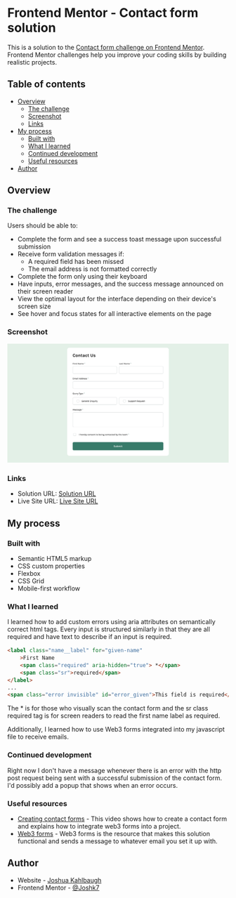 # Frontend Mentor - Contact form solution

This is a solution to the [Contact form challenge on Frontend Mentor](https://www.frontendmentor.io/challenges/contact-form--G-hYlqKJj). Frontend Mentor challenges help you improve your coding skills by building realistic projects.

## Table of contents

-   [Overview](#overview)
    -   [The challenge](#the-challenge)
    -   [Screenshot](#screenshot)
    -   [Links](#links)
-   [My process](#my-process)
    -   [Built with](#built-with)
    -   [What I learned](#what-i-learned)
    -   [Continued development](#continued-development)
    -   [Useful resources](#useful-resources)
-   [Author](#author)

## Overview

### The challenge

Users should be able to:

-   Complete the form and see a success toast message upon successful submission
-   Receive form validation messages if:
    -   A required field has been missed
    -   The email address is not formatted correctly
-   Complete the form only using their keyboard
-   Have inputs, error messages, and the success message announced on their screen reader
-   View the optimal layout for the interface depending on their device's screen size
-   See hover and focus states for all interactive elements on the page

### Screenshot

![](./screenshot.jpg)

### Links

-   Solution URL: [Solution URL](https://github.com/Joshk7/contact-form)
-   Live Site URL: [Live Site URL](https://contact-form-nine-vert.vercel.app)

## My process

### Built with

-   Semantic HTML5 markup
-   CSS custom properties
-   Flexbox
-   CSS Grid
-   Mobile-first workflow

### What I learned

I learned how to add custom errors using aria attributes on semantically correct html tags. Every input is structured similarly in that they are all required and have text to describe if an input is required.

```html
<label class="name__label" for="given-name"
    >First Name
    <span class="required" aria-hidden="true"> *</span>
    <span class="sr">required</span>
</label>
...
<span class="error invisible" id="error_given">This field is required</span>
```

The \* is for those who visually scan the contact form and the sr class required tag is for screen readers to read the first name label as required.

Additionally, I learned how to use Web3 forms integrated into my javascript file to receive emails.

### Continued development

Right now I don't have a message whenever there is an error with the http post request being sent with a successful submission of the contact form. I'd possibly add a popup that shows when an error occurs.

### Useful resources

-   [Creating contact forms](https://www.youtube.com/watch?v=-HeadgoqJ7A) - This video shows how to create a contact form and explains how to integrate web3 forms into a project.
-   [Web3 forms](https://web3forms.com) - Web3 forms is the resource that makes this solution functional and sends a message to whatever email you set it up with.

## Author

-   Website - [Joshua Kahlbaugh](https://joshuakahlbaugh.pages.dev/)
-   Frontend Mentor - [@Joshk7](https://www.frontendmentor.io/profile/Joshk7)
